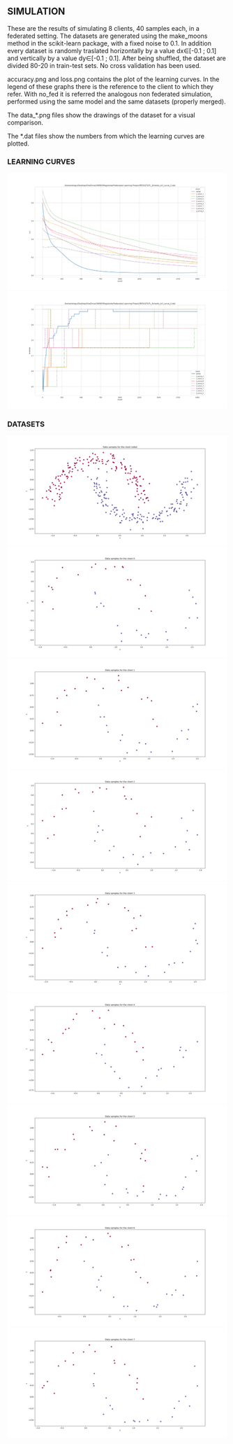 ## SIMULATION
These are the results of simulating 8 clients, 40 samples each, in a federated setting. 
The datasets are generated using the make_moons method in the scikit-learn package, with
a fixed noise to 0.1. 
In addition every dataset is randomly traslated horizontally by a value dx&isin;[-0.1 ; 0.1] 
and vertically by a value dy&isin;[-0.1 ; 0.1]. 
After being shuffled, the dataset are divided 80-20 in train-test sets.
No cross validation has been used.

accuracy.png and loss.png contains the plot of the learning curves. In the legend of
these graphs there is the reference to the client to which they refer. With no_fed it
is referred the analogous non federated simulation, performed using the same model and
the same datasets (properly merged).

The data_*.png files show the drawings of the dataset for a visual comparison.

The *.dat files show the numbers from which the learning curves are plotted.
### LEARNING CURVES
![](loss.png?raw=true)
![](accuracy.png?raw=true)

### DATASETS
![](data_client_nofed.png?raw=true)
![](data_client_0.png?raw=true)
![](data_client_1.png?raw=true)
![](data_client_2.png?raw=true)
![](data_client_3.png?raw=true)
![](data_client_4.png?raw=true)
![](data_client_5.png?raw=true)
![](data_client_6.png?raw=true)
![](data_client_7.png?raw=true)